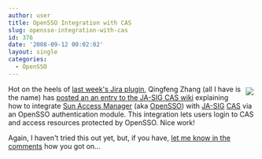 ```yaml
---
author: user
title: OpenSSO Integration with CAS
slug: opensso-integration-with-cas
id: 376
date: '2008-09-12 00:02:02'
layout: single
categories:
  - OpenSSO
---
```


<span style="margin: 5px; float: right;">[![](http://blog.superpat.com/wp-content/uploads/2009/09/casLogo.jpg)](http://www.ja-sig.org/wiki/display/CAS/CASifying+Sun+Access+Manager)</span>

Hot on the heels of [last week's Jira plugin](http://blogs.sun.com/superpat/entry/opensso_integration_with_atlassian_jira), Qingfeng Zhang (all I have is the name) has [posted an an entry to the JA-SIG CAS wiki](http://www.ja-sig.org/wiki/display/CAS/CASifying+Sun+Access+Manager) explaining how to integrate [Sun Access Manager](http://www.sun.com/software/products/access_mgr/index.jsp) (aka [OpenSSO](http://opensso.org/)) with [JA-SIG](http://www.ja-sig.org/) [CAS](http://www.ja-sig.org/products/cas/) via an OpenSSO authentication module. This integration lets users login to CAS and access resources protected by OpenSSO. Nice work!

Again, I haven't tried this out yet, but, if you have, [let me know in the comments](http://blogs.sun.com/superpat/entry/opensso_integration_with_cas#comments) how you got on...